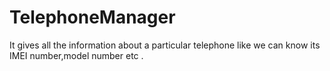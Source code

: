 # TelephoneManager
It gives all the information about a particular telephone like we can know its IMEI number,model number etc .
